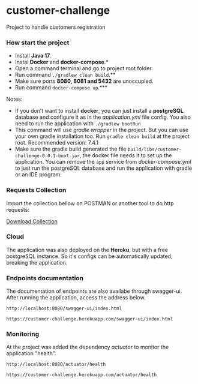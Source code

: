# customer-challenge
Project to handle customers registration

### How start the project

- Install **Java 17**.
- Instal **Docker** and **docker-compose**.*
- Open a command terminal and go to project root folder.
- Run command `./gradlew clean build`.**
- Make sure ports **8080, 8081 and 5432** are unoccupied.
- Run command `docker-compose up`.***

Notes:
- If you don't want to install **docker**, you can just install a **postgreSQL** database and configure it as in the *application.yml* file config. You also need to run the application with `./gradlew bootRun`
- This command will use *gradle wrapper* in the project. But you can use your own gradle installation too. Run `gradle clean build` at the project root. Recommended version: 7.4.1
- Make sure the gradle build generated the file `build/libs/customer-challenge-0.0.1-boot.jar`, the docker file needs it to set up the application. You can remove the `app` service from *docker-compose.yml* to just run the postgreSQL database and run the application with gradle or an IDE program.

### Requests Collection

Import the collection bellow on POSTMAN or another tool to do http requests:

[Download Collection](https://www.getpostman.com/collections/0a099223d1328abc3b91)

### Cloud

The application was also deployed on the **Heroku**, but with a free postgreSQL instance. So it's configs can be automatically updated, breaking the application.

### Endpoints documentation

The documentation of endpoints are also availabe through swagger-ui. After running the application, access the address below.

```
http://localhost:8080/swagger-ui/index.html
```
```
https://customer-challenge.herokuapp.com/swagger-ui/index.html
```

### Monitoring

At the project was added the dependency *actuator* to monitor the application "health".
```
http://localhost:8080/actuator/health
```
```
https://customer-challenge.herokuapp.com/actuator/health
```